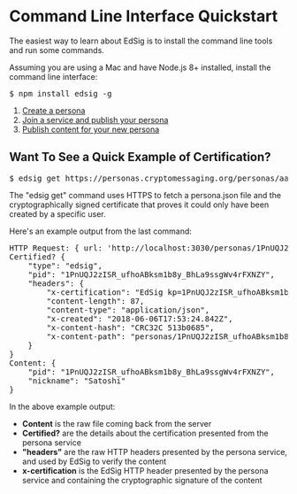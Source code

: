 # Command Line Interface Quickstart

The easiest way to learn about EdSig is to install the command line tools and run some commands.

Assuming you are using a Mac and have Node.js 8+ installed, install the command line interface:
<pre>
$ npm install edsig -g
</pre>


1. [Create a persona](cli-persona.md)
2. [Join a service and publish your persona](cli-services.md)
3. [Publish content for your new persona](cli-content.md)


## Want To See a Quick Example of Certification?

<pre>
$ edsig get https://personas.cryptomessaging.org/personas/aaa/persona.json -v --save-certification cert.json
</pre>

The "edsig get" command uses HTTPS to fetch a persona.json file and the cryptographically signed certificate that proves it could only have been created by a specific user.

Here's an example output from the last command:
<pre>
HTTP Request: { url: 'http://localhost:3030/personas/1PnUQJ2zISR_ufhoABksm1b8y_BhLa9ssgWv4rFXNZY/persona.json' }
Certified? {
    "type": "edsig",
    "pid": "1PnUQJ2zISR_ufhoABksm1b8y_BhLa9ssgWv4rFXNZY",
    "headers": {
        "x-certification": "EdSig kp=1PnUQJ2zISR_ufhoABksm1b8y_BhLa9ssgWv4rFXNZY,sig=So8NML5bq5rIQtE36cbi_Mw5YUrmh7P2fMo40jOXK6vHLRJtY6OtAWB-NancYa2hpYSBadnaNNu4GRJbiEeJCQ",
        "content-length": 87,
        "content-type": "application/json",
        "x-created": "2018-06-06T17:53:24.842Z",
        "x-content-hash": "CRC32C 513b0685",
        "x-content-path": "personas/1PnUQJ2zISR_ufhoABksm1b8y_BhLa9ssgWv4rFXNZY/persona.json"
    }
}
Content: {
    "pid": "1PnUQJ2zISR_ufhoABksm1b8y_BhLa9ssgWv4rFXNZY",
    "nickname": "Satoshi"
}
</pre>

In the above example output:

* **Content** is the raw file coming back from the server 
* **Certified?** are the details about the certification presented from the persona service
* **"headers"** are the raw HTTP headers presented by the persona service, and used by EdSig to verify the content
* **x-certification** is the EdSig HTTP header presented by the persona service and containing the cryptographic signature of the content